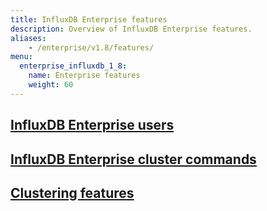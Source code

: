 ```yaml
---
title: InfluxDB Enterprise features
description: Overview of InfluxDB Enterprise features.
aliases:
    - /enterprise/v1.8/features/
menu:
  enterprise_influxdb_1_8:
    name: Enterprise features
    weight: 60
---
```


## [InfluxDB Enterprise users](/enterprise_influxdb/v1.8/features/users/)
## [InfluxDB Enterprise cluster commands](/enterprise_influxdb/v1.8/administration/cluster-commands/)
## [Clustering features](/enterprise_influxdb/v1.8/features/clustering-features/)
